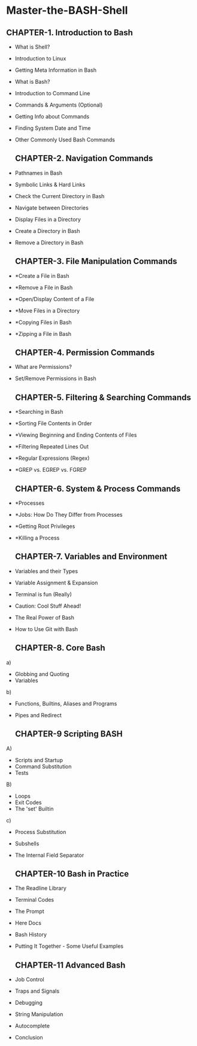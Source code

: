 # Master-the-BASH-Shell

  
  ## CHAPTER-1. Introduction to Bash

* What is Shell?
* Introduction to Linux
* Getting Meta Information in Bash
* What is Bash?
* Introduction to Command Line
* Commands & Arguments (Optional)
* Getting Info about Commands
* Finding System Date and Time
* Other Commonly Used Bash Commands

   ##   CHAPTER-2. Navigation Commands

* Pathnames in Bash
* Symbolic Links & Hard Links
* Check the Current Directory in Bash
* Navigate between Directories
* Display Files in a Directory
* Create a Directory in Bash
* Remove a Directory in Bash

   ## CHAPTER-3. File Manipulation Commands
* *Create a File in Bash
* *Remove a File in Bash
* *Open/Display Content of a File
* *Move Files in a Directory
* *Copying Files in Bash
* *Zipping a File in Bash

     ## CHAPTER-4. Permission Commands
* What are Permissions?
* Set/Remove Permissions in Bash

     ## CHAPTER-5. Filtering & Searching Commands
* *Searching in Bash
* *Sorting File Contents in Order
* *Viewing Beginning and Ending Contents of Files
* *Filtering Repeated Lines Out
* *Regular Expressions (Regex)
* *GREP vs. EGREP vs. FGREP
     
     ## CHAPTER-6. System & Process Commands
* *Processes
* *Jobs: How Do They Differ from Processes
* *Getting Root Privileges
* *Killing a Process

     ## CHAPTER-7. Variables and Environment
* Variables and their Types
* Variable Assignment & Expansion
* Terminal is fun (Really)
* Caution: Cool Stuff Ahead!
* The Real Power of Bash
* How to Use Git with Bash

     ## CHAPTER-8. Core Bash
a)
* Globbing and Quoting
* Variables

b)
* Functions, Builtins, Aliases and Programs 
* Pipes and Redirect

    ## CHAPTER-9 Scripting BASH

A)

* Scripts and Startup
* Command Substitution
* Tests

B)

* Loops
* Exit Codes
* The 'set' Builtin

c)

* Process Substitution
* Subshells
* The Internal Field Separator

    ## CHAPTER-10 Bash in Practice

* The Readline Library
* Terminal Codes
* The Prompt
* Here Docs
* Bash History
* Putting It Together - Some Useful Examples

    ## CHAPTER-11 Advanced Bash

* Job Control
* Traps and Signals
* Debugging
* String Manipulation
* Autocomplete
* Conclusion
